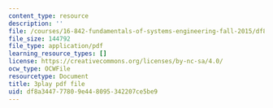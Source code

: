 ```yaml
---
content_type: resource
description: ''
file: /courses/16-842-fundamentals-of-systems-engineering-fall-2015/df8a344777809e448095342207ce5be9_CTVFDb44ses.pdf
file_size: 144792
file_type: application/pdf
learning_resource_types: []
license: https://creativecommons.org/licenses/by-nc-sa/4.0/
ocw_type: OCWFile
resourcetype: Document
title: 3play pdf file
uid: df8a3447-7780-9e44-8095-342207ce5be9
---
```

